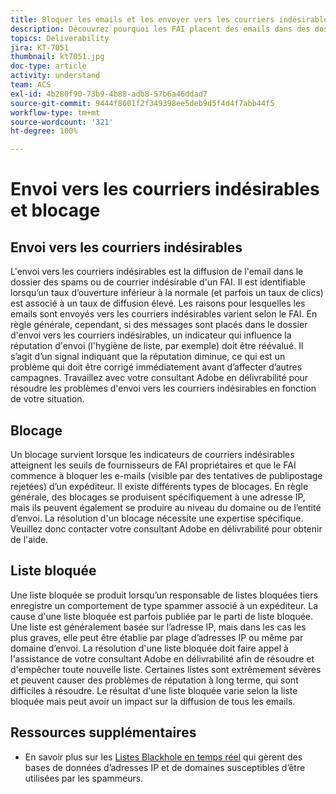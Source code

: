 ```yaml
---
title: Bloquer les emails et les envoyer vers les courriers indésirables
description: Découvrez pourquoi les FAI placent des emails dans des dossiers de courriers indésirables ou les bloquent.
topics: Deliverability
jira: KT-7051
thumbnail: kt7051.jpg
doc-type: article
activity: understand
team: ACS
exl-id: 4b280f90-73b9-4b88-adb8-57b6a46ddad7
source-git-commit: 9444f8601f2f349398ee5deb9d5f4d4f7abb44f5
workflow-type: tm+mt
source-wordcount: '321'
ht-degree: 100%

---
```


# Envoi vers les courriers indésirables et blocage

## Envoi vers les courriers indésirables

L&#39;envoi vers les courriers indésirables est la diffusion de l&#39;email dans le dossier des spams ou de courrier indésirable d&#39;un FAI. Il est identifiable lorsqu’un taux d’ouverture inférieur à la normale (et parfois un taux de clics) est associé à un taux de diffusion élevé. Les raisons pour lesquelles les emails sont envoyés vers les courriers indésirables varient selon le FAI. En règle générale, cependant, si des messages sont placés dans le dossier d&#39;envoi vers les courriers indésirables, un indicateur qui influence la réputation d&#39;envoi (l&#39;hygiène de liste, par exemple) doit être réévalué. Il s’agit d’un signal indiquant que la réputation diminue, ce qui est un problème qui doit être corrigé immédiatement avant d’affecter d’autres campagnes. Travaillez avec votre consultant Adobe en délivrabilité pour résoudre les problèmes d&#39;envoi vers les courriers indésirables en fonction de votre situation.

## Blocage

Un blocage survient lorsque les indicateurs de courriers indésirables atteignent les seuils de fournisseurs de FAI propriétaires et que le FAI commence à bloquer les e-mails (visible par des tentatives de publipostage rejetées) d’un expéditeur. Il existe différents types de blocages. En règle générale, des blocages se produisent spécifiquement à une adresse IP, mais ils peuvent également se produire au niveau du domaine ou de l’entité d’envoi. La résolution d&#39;un blocage nécessite une expertise spécifique. Veuillez donc contacter votre consultant Adobe en délivrabilité pour obtenir de l&#39;aide.

## Liste bloquée

Une liste bloquée se produit lorsqu’un responsable de listes bloquées tiers enregistre un comportement de type spammer associé à un expéditeur. La cause d&#39;une liste bloquée est parfois publiée par le parti de liste bloquée. Une liste est généralement basée sur l’adresse IP, mais dans les cas les plus graves, elle peut être établie par plage d’adresses IP ou même par domaine d’envoi. La résolution d&#39;une liste bloquée doit faire appel à l&#39;assistance de votre consultant Adobe en délivrabilité afin de résoudre et d&#39;empêcher toute nouvelle liste. Certaines listes sont extrêmement sévères et peuvent causer des problèmes de réputation à long terme, qui sont difficiles à résoudre. Le résultat d&#39;une liste bloquée varie selon la liste bloquée mais peut avoir un impact sur la diffusion de tous les emails.

## Ressources supplémentaires

* En savoir plus sur les [Listes Blackhole en temps réel](/help/additional-resources/blocklist-databases.md) qui gèrent des bases de données d’adresses IP et de domaines susceptibles d’être utilisées par les spammeurs.
